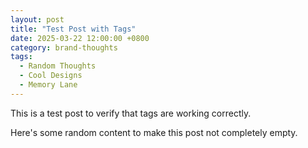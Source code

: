 ```yaml
---
layout: post
title: "Test Post with Tags"
date: 2025-03-22 12:00:00 +0800
category: brand-thoughts
tags:
  - Random Thoughts
  - Cool Designs
  - Memory Lane
---
```


This is a test post to verify that tags are working correctly.

Here's some random content to make this post not completely empty.